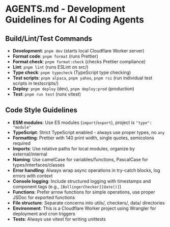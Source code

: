 # AGENTS.md - Development Guidelines for AI Coding Agents

## Build/Lint/Test Commands

- **Development**: `pnpm dev` (starts local Cloudflare Worker server)
- **Format code**: `pnpm format` (runs Prettier)
- **Format check**: `pnpm format:check` (checks Prettier compliance)
- **Lint**: `pnpm lint` (runs ESLint on src/)
- **Type check**: `pnpm typecheck` (TypeScript type checking)
- **Test scripts**: `pnpm alpaca`, `pnpm yahoo`, `pnpm rsi` (run individual test scripts in testscripts/)
- **Deploy**: `pnpm deploy` (dev), `pnpm deploy:prod` (production)
- **Test**: `pnpm run test` (runs vitest)

## Code Style Guidelines

- **ESM modules**: Use ES modules (`import`/`export`), project is `"type": "module"`
- **TypeScript**: Strict TypeScript enabled - always use proper types, no `any`
- **Formatting**: Prettier with 140 print width, single quotes, semicolons required
- **Imports**: Use relative paths for local modules, organize by external/internal
- **Naming**: Use camelCase for variables/functions, PascalCase for types/interfaces/classes
- **Error handling**: Always wrap async operations in try-catch blocks, log errors with context
- **Console logging**: Include structured logging with timestamps and component tags (e.g., `[BollingerChecker][date()]`)
- **Functions**: Prefer arrow functions for simple operations, use proper JSDoc for exported functions
- **File structure**: Separate concerns into utils/, checkers/, data/ directories
- **Environment**: This is a Cloudflare Worker project using Wrangler for deployment and cron triggers
- **Tests**: Always use vitest for writing unittests
